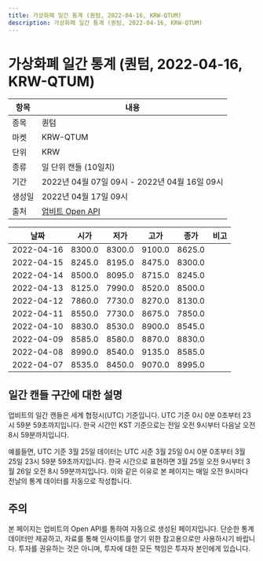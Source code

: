 ```yaml
---
title: 가상화폐 일간 통계 (퀀텀, 2022-04-16, KRW-QTUM)
description: 가상화폐 일간 통계 (퀀텀, 2022-04-16, KRW-QTUM)
---
```



가상화폐 일간 통계 (퀀텀, 2022-04-16, KRW-QTUM)
===

|항목|내용|
|--|--|
|종목|퀀텀|
|마켓|KRW-QTUM|
|단위|KRW|
|종류|일 단위 캔들 (10일치)|
|기간|2022년 04월 07일 09시 - 2022년 04월 16일 09시|
|생성일|2022년 04월 17일 09시|
|출처|[업비트 Open API](https://docs.upbit.com)|


|날짜|시가|저가|고가|종가|비고|
|--|--|--|--|--|--|
|2022-04-16|8300.0|8300.0|9100.0|8625.0|    |
|2022-04-15|8245.0|8195.0|8475.0|8300.0|    |
|2022-04-14|8500.0|8095.0|8715.0|8245.0|    |
|2022-04-13|8125.0|7990.0|8520.0|8500.0|    |
|2022-04-12|7860.0|7730.0|8270.0|8130.0|    |
|2022-04-11|8550.0|7730.0|8675.0|7850.0|    |
|2022-04-10|8830.0|8530.0|8900.0|8545.0|    |
|2022-04-09|8585.0|8580.0|8870.0|8830.0|    |
|2022-04-08|8990.0|8540.0|9135.0|8585.0|    |
|2022-04-07|8535.0|8450.0|9070.0|8995.0|    |


일간 캔들 구간에 대한 설명
---


업비트의 일간 캔들은 세계 협정시(UTC) 기준입니다. 
UTC 기준 0시 0분 0초부터 23시 59분 59초까지입니다. 
한국 시간인 KST 기준으로는 전일 오전 9시부터 다음날 오전 8시 59분까지입니다. 


예를들면, UTC 기준 3월 25일 데이터는 UTC 시준 3월 25일 0시 0분 0초부터 3월 25일 23시 59분 59초까지입니다. 
한국 시간으로 표현하면 3월 25일 오전 9시부터 3월 26일 오전 8시 59분까지입니다. 
이와 같은 이유로 본 페이지는 매일 오전 9시마다 전날의 통계 데이터를 자동으로 작성합니다. 


주의
---


본 페이지는 업비트의 Open API를 통하여 자동으로 생성된 페이지입니다. 
단순한 통계 데이터만 제공하고, 자료를 통해 인사이트를 얻기 위한 참고용으로만 사용하시기 바랍니다. 
투자를 권유하는 것은 아니며, 투자에 대한 모든 책임은 투자자 본인에게 있습니다. 
